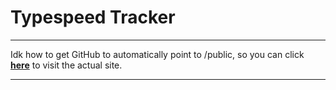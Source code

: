 # Typespeed Tracker

---

Idk how to get GitHub to automatically point to /public, so you can click **[here](https://just-a-group.github.io/typespeedTracker/public/)** to visit the actual site.

---
